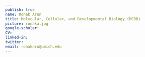 ```yaml
---
publish: true
name: Ronak Arun
title: Molecular, Cellular, and Developmental Biology (MCDB)
picture: ronaka.jpg
google-scholar: 
CV:
linked-in: 
twitter:
email: ronakaru@umich.edu
---
```

